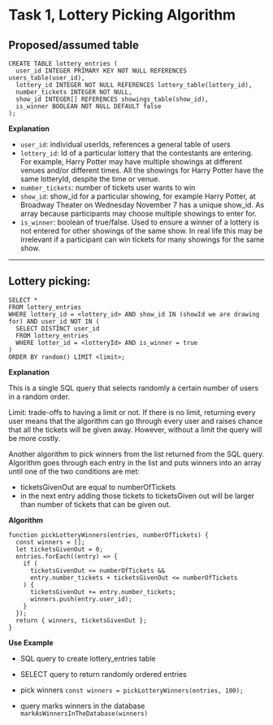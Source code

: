 # Task 1, Lottery Picking Algorithm

## Proposed/assumed table

```
CREATE TABLE lottery_entries (
  user_id INTEGER PRIMARY KEY NOT NULL REFERENCES users_table(user_id),
  lottery_id INTEGER NOT NULL REFERENCES lottery_table(lottery_id),
  number_tickets INTEGER NOT NULL,
  show_id INTEGER[] REFERENCES showings_table(show_id),
  is_winner BOOLEAN NOT NULL DEFAULT false
);

```

**Explanation**

- `user_id`: individual userIds, references a general table of users
- `lottery_id`: Id of a particular lottery that the contestants are entering. For example, Harry Potter may have multiple showings at different venues and/or different times. All the showings for Harry Potter have the same lotteryId, despite the time or venue.
- `number_tickets`: number of tickets user wants to win
- `show_id`: show_id for a particular showing, for example Harry Potter, at Broadway Theater on Wednesday November 7 has a unique show_id. As array because participants may choose multiple showings to enter for.
- `is_winner`: boolean of true/false. Used to ensure a winner of a lottery is not entered for other showings of the same show. In real life this may be irrelevant if a participant can win tickets for many showings for the same show.

---

## Lottery picking:

```
SELECT *
FROM lottery_entries
WHERE lottery_id = <lottery_id> AND show_id IN (showId we are drawing for) AND user_id NOT IN (
  SELECT DISTINCT user_id
  FROM lottery_entries
  WHERE lotter_id = <lotteryId> AND is_winner = true
)
ORDER BY random() LIMIT <limit>;
```

**Explanation**

This is a single SQL query that selects randomly a certain number of users in a random order.

Limit: trade-offs to having a limit or not. If there is no limit, returning every user means that the algorithm can go through every user and raises chance that all the tickets will be given away. However, without a limit the query will be more costly.

Another algorithm to pick winners from the list returned from the SQL query. Algorithm goes through each entry in the list and puts winners into an array until one of the two conditions are met:

- ticketsGivenOut are equal to numberOfTickets
- in the next entry adding those tickets to ticketsGiven out will be larger than number of tickets that can be given out.

**Algorithm**

```
function pickLotteryWinners(entries, numberOfTickets) {
  const winners = [];
  let ticketsGivenOut = 0;
  entries.forEach((entry) => {
    if (
      ticketsGivenOut <= numberOfTickets &&
      entry.number_tickets + ticketsGivenOut <= numberOfTickets
    ) {
      ticketsGivenOut += entry.number_tickets;
      winners.push(entry.user_id);
    }
  });
  return { winners, ticketsGivenOut };
}

```

**Use Example**

- SQL query to create lottery_entries table

- SELECT query to return randomly ordered entries

- pick winners
  `const winners = pickLotteryWinners(entries, 100);`

- query marks winners in the database
  `markAsWinnersInTheDatabase(winners)`
